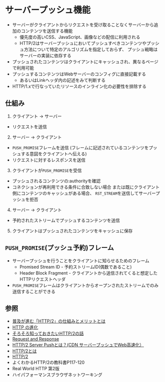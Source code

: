 # サーバープッシュ機能
- サーバーがクライアントからリクエストを受け取ることなくサーバーから追加のコンテンツを送信する機能
  - 優先度の高いCSS、JavaScript、画像などの配信に利用される
  - HTTP/2はサーバープッシュにおいてプッシュすべきコンテンツやプッシュ方法について特定のアルゴリズムを指定しておらず、
    プッシュ戦略はサーバーの実装に依存する
- プッシュされたコンテンツはクライアントにキャッシュされ、異なるページで利用可能
- プッシュするコンテンツはWebサーバーのコンフィグに直接記載する
  - あるいはLinkヘッダ内の記述をみて判断する
- HTTP/1.xで行なっていたリソースのインライン化の必要性を排除する


## 仕組み
1. クライアント -> サーバー
  - リクエストを送信
2. サーバー -> クライアント
  - `PUSH_PROMISE`フレームを送信
    (フレームに記述されているコンテンツをプッシュする意図をクライアントへ伝える)
  - リクエストに対するレスポンスを送信
3. クライアントが`PUSH_PROMISE`を受信
  - プッシュされるコンテンツの:authorityを確認
  - コネクションが再利用できる条件に合致しない場合
    または既にクライアント側にコンテンツのキャッシュがある場合、
    `RST_STREAM`を送信してサーバープッシュを拒否
4. サーバー -> クライアント
  - 予約されたストリームでプッシュするコンテンツを送信
5. クライアントはプッシュされたコンテンツをキャッシュに保存

## `PUSH_PROMISE`(プッシュ予約)フレーム
- サーバープッシュを行うことをクライアントに知らせるためのフレーム
  - Promised Stream ID - 予約ストリームID(偶数であること)
  - Header Block Fragment - クライアントから送信されてくると想定したHTTPリクエストヘッダ
- `PUSH_PROMISE`フレームはクライアントからオープンされたストリームでのみ送信することができる

## 参照
- [普及が進む「HTTP/2」の仕組みとメリットとは](https://knowledge.sakura.ad.jp/7734/)
- [HTTP の進化](https://developer.mozilla.org/ja/docs/Web/HTTP/Basics_of_HTTP/Evolution_of_HTTP)
- [そろそろ知っておきたいHTTP/2の話](https://qiita.com/mogamin3/items/7698ee3336c70a482843)
- [Request and Response](https://youtu.be/0cmXVXMdbs8)
- [HTTP/2 Server Pushとは？(CDN サーバープッシュでWeb高速化）](https://blog.redbox.ne.jp/http2-server-push-cdn.html)
- [HTTP/2とは](https://www.nic.ad.jp/ja/newsletter/No68/0800.html)
- [HTTP/2](https://hpbn.co/http2/#binary-framing-layer)
- よくわかるHTTP/2の教科書P117-120
- Real World HTTP 第2版
- ハイパフォーマンスブラウザネットワーキング
